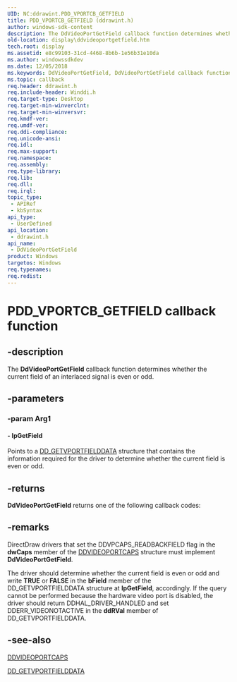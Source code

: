 ```yaml
---
UID: NC:ddrawint.PDD_VPORTCB_GETFIELD
title: PDD_VPORTCB_GETFIELD (ddrawint.h)
author: windows-sdk-content
description: The DdVideoPortGetField callback function determines whether the current field of an interlaced signal is even or odd.
old-location: display\ddvideoportgetfield.htm
tech.root: display
ms.assetid: e8c99103-31cd-4468-8b6b-1e56b31e10da
ms.author: windowssdkdev
ms.date: 12/05/2018
ms.keywords: DdVideoPortGetField, DdVideoPortGetField callback function [Display Devices], PDD_VPORTCB_GETFIELD, PDD_VPORTCB_GETFIELD callback, ddfncs_85abec9a-0917-4bde-88c7-9d94ead1745c.xml, ddrawint/DdVideoPortGetField, display.ddvideoportgetfield
ms.topic: callback
req.header: ddrawint.h
req.include-header: Winddi.h
req.target-type: Desktop
req.target-min-winverclnt: 
req.target-min-winversvr: 
req.kmdf-ver: 
req.umdf-ver: 
req.ddi-compliance: 
req.unicode-ansi: 
req.idl: 
req.max-support: 
req.namespace: 
req.assembly: 
req.type-library: 
req.lib: 
req.dll: 
req.irql: 
topic_type:
 - APIRef
 - kbSyntax
api_type:
 - UserDefined
api_location:
 - ddrawint.h
api_name:
 - DdVideoPortGetField
product: Windows
targetos: Windows
req.typenames: 
req.redist: 
---
```


# PDD_VPORTCB_GETFIELD callback function


## -description


The <b>DdVideoPortGetField</b> callback function determines whether the current field of an interlaced signal is even or odd.


## -parameters




### -param Arg1








#### - lpGetField

Points to a <a href="https://msdn.microsoft.com/549956f8-c39f-4cc3-b72a-b1e3785463e8">DD_GETVPORTFIELDDATA</a> structure that contains the information required for the driver to determine whether the current field is even or odd.


## -returns



<b>DdVideoPortGetField</b> returns one of the following callback codes:




## -remarks



DirectDraw drivers that set the DDVPCAPS_READBACKFIELD flag in the <b>dwCaps</b> member of the <a href="https://msdn.microsoft.com/ea85f189-7308-48ad-b159-1809749f8183">DDVIDEOPORTCAPS</a> structure must implement <b>DdVideoPortGetField</b>.

The driver should determine whether the current field is even or odd and write <b>TRUE</b> or <b>FALSE</b> in the <b>bField</b> member of the DD_GETVPORTFIELDDATA structure at <b>lpGetField</b>, accordingly. If the query cannot be performed because the hardware video port is disabled, the driver should return DDHAL_DRIVER_HANDLED and set DDERR_VIDEONOTACTIVE in the <b>ddRVal</b> member of DD_GETVPORTFIELDDATA.




## -see-also




<a href="https://msdn.microsoft.com/ea85f189-7308-48ad-b159-1809749f8183">DDVIDEOPORTCAPS</a>



<a href="https://msdn.microsoft.com/549956f8-c39f-4cc3-b72a-b1e3785463e8">DD_GETVPORTFIELDDATA</a>
 

 

